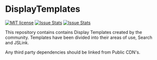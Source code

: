 DisplayTemplates
================

[![MIT license](https://img.shields.io/npm/l/express.svg)](https://github.com/SPCSR/DisplayTemplates/blob/master/LICENSE)
[![Issue Stats](http://www.issuestats.com/github/SPCSR/DisplayTemplates/badge/pr?style=flat)](http://www.issuestats.com/github/SPCSR/DisplayTemplates)
[![Issue Stats](http://www.issuestats.com/github/SPCSR/DisplayTemplates/badge/issue?style=flat)](http://www.issuestats.com/github/SPCSR/DisplayTemplates)

This repository contains contains Display Templates created by the community. Templates have been divided into their areas of use, Search and JSLink.

Any third party dependencies should be linked from Public CDN's.

